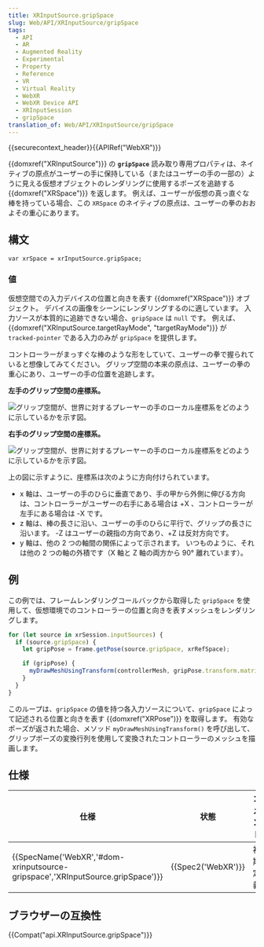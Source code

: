 ```yaml
---
title: XRInputSource.gripSpace
slug: Web/API/XRInputSource/gripSpace
tags:
  - API
  - AR
  - Augmented Reality
  - Experimental
  - Property
  - Reference
  - VR
  - Virtual Reality
  - WebXR
  - WebXR Device API
  - XRInputSession
  - gripSpace
translation_of: Web/API/XRInputSource/gripSpace
---
```

{{securecontext_header}}{{APIRef("WebXR")}}

{{domxref("XRInputSource")}} の **`gripSpace`** 読み取り専用プロパティは、ネイティブの原点がユーザーの手に保持している（またはユーザーの手の一部の）ように見える仮想オブジェクトのレンダリングに使用するポーズを追跡する {{domxref("XRSpace")}} を返します。 例えば、ユーザーが仮想の真っ直ぐな棒を持っている場合、この `XRSpace` のネイティブの原点は、ユーザーの拳のおおよその重心にあります。

## 構文

```
var xrSpace = xrInputSource.gripSpace;
```

### 値

仮想空間での入力デバイスの位置と向きを表す {{domxref("XRSpace")}} オブジェクト。 デバイスの画像をシーンにレンダリングするのに適しています。 入力ソースが本質的に追跡できない場合、`gripSpace` は `null` です。 例えば、{{domxref("XRInputSource.targetRayMode", "targetRayMode")}} が `tracked-pointer` である入力のみが `gripSpace` を提供します。

コントローラーがまっすぐな棒のような形をしていて、ユーザーの拳で握られていると想像してみてください。 グリップ空間の本来の原点は、ユーザーの拳の重心にあり、ユーザーの手の位置を追跡します。

<figcaption><strong>左手のグリップ空間の座標系。</strong></figcaption>

![グリップ空間が、世界に対するプレーヤーの手のローカル座標系をどのように示しているかを示す図。](https://mdn.mozillademos.org/files/17260/GripSpace-LeftHand-Light.svg)

<figcaption><strong>右手のグリップ空間の座標系。</strong></figcaption>

![グリップ空間が、世界に対するプレーヤーの手のローカル座標系をどのように示しているかを示す図。](https://mdn.mozillademos.org/files/17261/GripSpace-RightHand-Light.svg)

上の図に示すように、座標系は次のように方向付けられています。

- x 軸は、ユーザーの手のひらに垂直であり、手の甲から外側に伸びる方向は、コントローラーがユーザーの右手にある場合は +X 、コントローラーが左手にある場合は -X です。
- z 軸は、棒の長さに沿い、ユーザーの手のひらに平行で、グリップの長さに沿います。 -Z はユーザーの親指の方向であり、+Z は反対方向です。
- y 軸は、他の 2 つの軸間の関係によって示されます。 いつものように、それは他の 2 つの軸の外積です（X 軸と Z 軸の両方から 90° 離れています）。

## 例

この例では、フレームレンダリングコールバックから取得した `gripSpace` を使用して、仮想環境でのコントローラーの位置と向きを表すメッシュをレンダリングします。

```js
for (let source in xrSession.inputSources) {
  if (source.gripSpace) {
    let gripPose = frame.getPose(source.gripSpace, xrRefSpace);

    if (gripPose) {
      myDrawMeshUsingTransform(controllerMesh, gripPose.transform.matrix);
    }
  }
}
```

このループは、`gripSpace` の値を持つ各入力ソースについて、`gripSpace` によって記述される位置と向きを表す {{domxref("XRPose")}} を取得します。 有効なポーズが返された場合、メソッド `myDrawMeshUsingTransform()` を呼び出して、グリップポーズの変換行列を使用して変換されたコントローラーのメッシュを描画します。

## 仕様

| 仕様                                                                                                     | 状態                     | コメント |
| -------------------------------------------------------------------------------------------------------- | ------------------------ | -------- |
| {{SpecName('WebXR','#dom-xrinputsource-gripspace','XRInputSource.gripSpace')}} | {{Spec2('WebXR')}} | 初期定義 |

## ブラウザーの互換性

{{Compat("api.XRInputSource.gripSpace")}}
